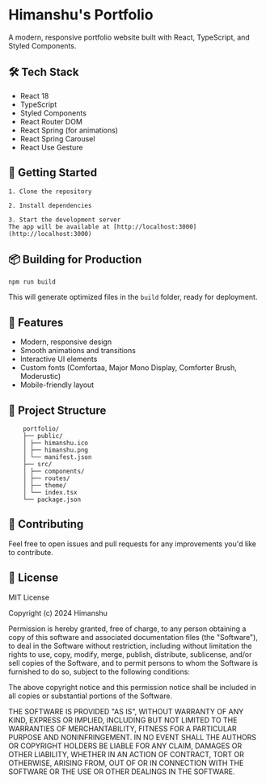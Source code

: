 # Himanshu's Portfolio

A modern, responsive portfolio website built with React, TypeScript, and Styled Components.

## 🛠️ Tech Stack

- React 18
- TypeScript
- Styled Components
- React Router DOM
- React Spring (for animations)
- React Spring Carousel
- React Use Gesture

## 🚀 Getting Started

    1. Clone the repository

    2. Install dependencies

    3. Start the development server
    The app will be available at [http://localhost:3000](http://localhost:3000)

## 📦 Building for Production

`npm run build`



This will generate optimized files in the `build` folder, ready for deployment.

## 🎨 Features

- Modern, responsive design
- Smooth animations and transitions
- Interactive UI elements
- Custom fonts (Comfortaa, Major Mono Display, Comforter Brush, Moderustic)
- Mobile-friendly layout

## 📝 Project Structure


```
    portfolio/
    ├── public/
    │ ├── himanshu.ico
    │ ├── himanshu.png
    │ └── manifest.json
    ├── src/
    │ ├── components/
    │ ├── routes/
    │ ├── theme/
    │ └── index.tsx
    └── package.json
```



## 🤝 Contributing

Feel free to open issues and pull requests for any improvements you'd like to contribute.

## 📄 License

MIT License

Copyright (c) 2024 Himanshu

Permission is hereby granted, free of charge, to any person obtaining a copy
of this software and associated documentation files (the "Software"), to deal
in the Software without restriction, including without limitation the rights
to use, copy, modify, merge, publish, distribute, sublicense, and/or sell
copies of the Software, and to permit persons to whom the Software is
furnished to do so, subject to the following conditions:

The above copyright notice and this permission notice shall be included in all
copies or substantial portions of the Software.

THE SOFTWARE IS PROVIDED "AS IS", WITHOUT WARRANTY OF ANY KIND, EXPRESS OR
IMPLIED, INCLUDING BUT NOT LIMITED TO THE WARRANTIES OF MERCHANTABILITY,
FITNESS FOR A PARTICULAR PURPOSE AND NONINFRINGEMENT. IN NO EVENT SHALL THE
AUTHORS OR COPYRIGHT HOLDERS BE LIABLE FOR ANY CLAIM, DAMAGES OR OTHER
LIABILITY, WHETHER IN AN ACTION OF CONTRACT, TORT OR OTHERWISE, ARISING FROM,
OUT OF OR IN CONNECTION WITH THE SOFTWARE OR THE USE OR OTHER DEALINGS IN THE
SOFTWARE.